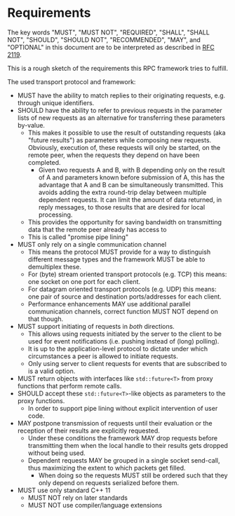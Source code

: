 # Requirements

The key words "MUST", "MUST NOT", "REQUIRED", "SHALL", "SHALL NOT", "SHOULD", "SHOULD NOT", "RECOMMENDED",  "MAY", and "OPTIONAL" in this document are to be interpreted as described in [RFC 2119][RFC2119].

This is a rough sketch of the requirements this RPC framework tries to fulfill.

The used transport protocol and framework:

* MUST have the ability to match replies to their originating requests, e.g.  through unique identifiers.
* SHOULD have the ability to refer to previous requests in the parameter lists of new requests as an alternative for transferring these parameters by-value.
  - This makes it possible to use the result of outstanding requests (aka "future results") as parameters while composing new requests.
    Obviously, execution of, these requests will only be started, on the remote peer, when the requests they depend on have been completed.
    + Given two requests A and B, with B depending only on the result of A and parameters known before submission of A, this has the advantage that A and B can be simultaneously transmitted.
      This avoids adding the extra round-trip delay between multiple dependent requests.
      It can limit the amount of data returned, in reply messages, to those results that are desired for local processing.
  - This provides the opportunity for saving bandwidth on transmitting data that the remote peer already has access to
  - This is called "promise pipe lining"
* MUST only rely on a single communication channel
  - This means the protocol MUST provide for a way to distinguish different message types and the framework MUST be able to demultiplex these.
  - For (byte) stream oriented transport protocols (e.g. TCP) this means: one socket on one port for each client.
  - For datagram oriented transport protocols (e.g. UDP) this means: one pair of source and destination ports/addresses for each client.
  - Performance enhancements MAY use additional parallel communication channels, correct function MUST NOT depend on that though.
* MUST support initiating of requests in _both_ directions.
  - This allows using requests initiated by the server to the client to be used for event notifications (i.e. pushing instead of (long) polling).
  - It is up to the application-level protocol to dictate under which circumstances a peer is allowed to initiate requests.
  - Only using server to client requests for events that are subscribed to is a valid option.
* MUST return objects with interfaces like `std::future<T>` from proxy functions that perform remote calls.
* SHOULD accept these `std::future<T>`-like objects as parameters to the proxy functions.
  - In order to support pipe lining without explicit intervention of user code.
* MAY postpone transmission of requests until their evaluation or the reception of their results are explicitly requested.
  - Under these conditions the framework MAY drop requests before transmitting them when the local handle to their results gets dropped without being used.
  - Dependent requests MAY be grouped in a single socket send-call, thus maximizing the extent to which packets get filled.
    + When doing so the requests MUST still be ordered such that they only depend on requests serialized before them.
* MUST use only standard C++ 11
  - MUST NOT rely on later standards
  - MUST NOT use compiler/language extensions

[RFC2119]: https://tools.ietf.org/html/rfc2119 "RFC 2119 - Key words for use in RFCs to Indicate Requirement Levels"
